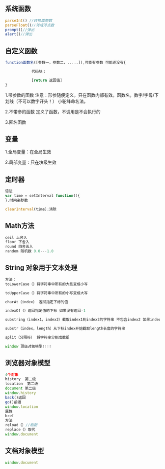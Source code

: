 ##		系统函数

```javascript
parseInt() //转换成整数
parseFloat()//转成浮点数
prompt()//弹出
alert()//弹出
```

##		自定义函数

~~~javascript
function函数名([参数一，参数二，.....]),可能有参数 可能还没有{

			代码块；

			[return 返回值]
}
~~~

1.带参数的函数 
注意：形参随便定义，只在函数内部有效。函数名，数字/字母/下划线（不可以数字开头！）
小驼峰命名法。

2.不带参的函数
定义了函数，不调用是不会执行的

3.匿名函数

##	变量

1.全局变量：在全局生效

2.局部变量：只在块级生效

##		定时器

~~~javascript
语法
var time = setInterval function(){
},时间毫秒数

clearInterval(time);清除
~~~

##	Math方法

~~~javascript
ceil 上舍入
floor 下舍入
round 四舍五入
random 随机数 0.0---1.0
~~~

##		String 对象用于文本处理

~~~javascript
方法：
toLowerCase（）将字符串中所有的大些变成小写

toUpperCase（）将字符串中所有的小写变成大写

charAt（index） 返回指定下标的值

indexOf（）返回指定值的下标 如果没有返回-1

substring（index1，index2）截取index1到index2的字符串 不包含index2 如果index2为0或者负数，则是从开始截取到index1（index1）.

substr（index，length）从下标index开始截取length长度的字符串

split（分隔符） 将字符串分割成数组

window 顶级对象模型!!!!
~~~

##		浏览器对象模型

~~~javascript
4个对象
history  第二级
location  第二级
document 第二级
window.history
back()返回
go()前进
window.location 
属性
href
方法 
reload（）//刷新 
replace（）取代
window.document
~~~

##		文档对象模型

~~~javascript
window.document
~~~

